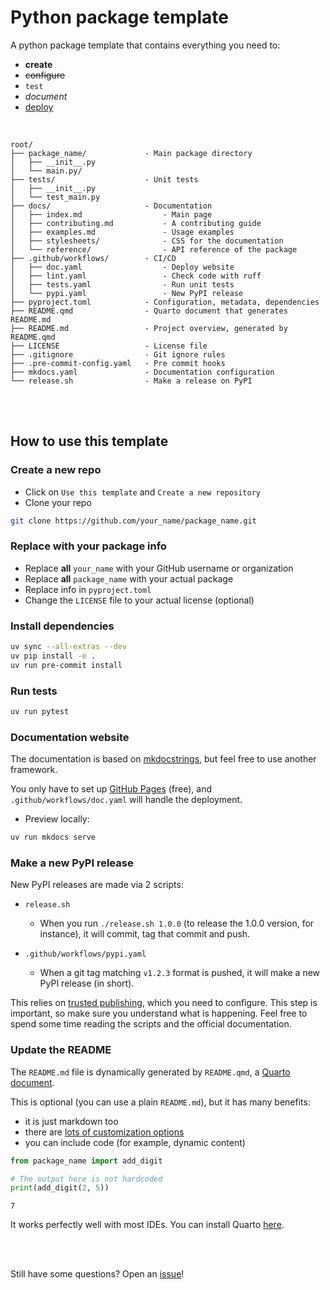 # Python package template


<!-- Automatically generated, uses README.qmd to modify README.md -->

A python package template that contains everything you need to:

- **create**
- ~~configure~~
- `test`
- *document*
- <u>deploy</u>

<br>

    root/
    ├── package_name/             - Main package directory
    │   ├── __init__.py
    │   └── main.py/
    ├── tests/                    - Unit tests
    │   ├── __init__.py
    │   └── test_main.py
    ├── docs/                     - Documentation
    │   ├── index.md                  - Main page
    │   ├── contributing.md           - A contributing guide
    │   ├── examples.md               - Usage examples
    │   ├── stylesheets/              - CSS for the documentation
    │   └── reference/                - API reference of the package
    ├── .github/workflows/        - CI/CD
    │   ├── doc.yaml                  - Deploy website
    │   ├── lint.yaml                 - Check code with ruff
    │   ├── tests.yaml                - Run unit tests
    │   └── pypi.yaml                 - New PyPI release
    ├── pyproject.toml            - Configuration, metadata, dependencies
    ├── README.qmd                - Quarto document that generates README.md
    ├── README.md                 - Project overview, generated by README.qmd
    ├── LICENSE                   - License file
    ├── .gitignore                - Git ignore rules
    ├── .pre-commit-config.yaml   - Pre commit hooks
    ├── mkdocs.yaml               - Documentation configuration
    └── release.sh                - Make a release on PyPI

<br><br>

## How to use this template

### Create a new repo

- Click on `Use this template` and `Create a new repository`
- Clone your repo

``` bash
git clone https://github.com/your_name/package_name.git
```

### Replace with your package info

- Replace **all** `your_name` with your GitHub username or organization
- Replace **all** `package_name` with your actual package
- Replace info in `pyproject.toml`
- Change the `LICENSE` file to your actual license (optional)

### Install dependencies

``` bash
uv sync --all-extras --dev
uv pip install -e .
uv run pre-commit install
```

### Run tests

``` bash
uv run pytest
```

### Documentation website

The documentation is based on
[mkdocstrings](https://mkdocstrings.github.io/), but feel free to use
another framework.

You only have to set up [GitHub Pages](https://pages.github.com/)
(free), and `.github/workflows/doc.yaml` will handle the deployment.

- Preview locally:

``` bash
uv run mkdocs serve
```

### Make a new PyPI release

New PyPI releases are made via 2 scripts:

- `release.sh`

  - When you run `./release.sh 1.0.0` (to release the 1.0.0 version, for
    instance), it will commit, tag that commit and push.

- `.github/workflows/pypi.yaml`

  - When a git tag matching `v1.2.3` format is pushed, it will make a
    new PyPI release (in short).

This relies on [trusted
publishing](https://docs.pypi.org/trusted-publishers/), which you need
to configure. This step is important, so make sure you understand what
is happening. Feel free to spend some time reading the scripts and the
official documentation.

### Update the README

The `README.md` file is dynamically generated by `README.qmd`, a [Quarto
document](https://quarto.org/).

This is optional (you can use a plain `README.md`), but it has many
benefits:

- it is just markdown too
- there are [lots of customization
  options](https://quarto.org/docs/authoring/markdown-basics.html)
- you can include code (for example, dynamic content)

``` python
from package_name import add_digit

# The output here is not hardcoded
print(add_digit(2, 5))
```

    7

It works perfectly well with most IDEs. You can install Quarto
[here](https://quarto.org/docs/get-started/).

<br> <br>

Still have some questions? Open an
[issue](https://github.com/y-sunflower/template-python-package/issues)!
